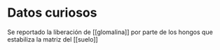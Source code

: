 
# Datos curiosos
Se reportado la liberación de [[glomalina]] por parte de los hongos que estabiliza la matriz del [[suelo]]